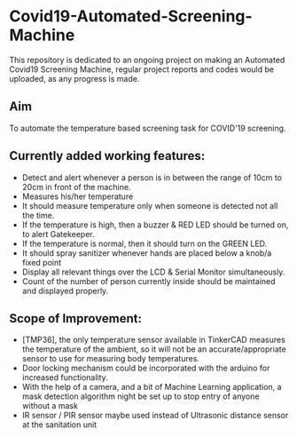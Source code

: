 # Covid19-Automated-Screening-Machine

This repository is dedicated to an ongoing project on making an Automated Covid19 Screening Machine, regular project reports and codes would be uploaded, as any progress is made.

## Aim
To automate the temperature based screening task for COVID'19 screening.

## Currently added working features:
- Detect and alert whenever a person is in between the range of 10cm to 20cm in front of the machine.
- Measures his/her temperature
- It should measure temperature only when someone is detected not all the time.
- If the temperature is high, then a buzzer & RED LED should be turned on, to alert Gatekeeper.
- If the temperature is normal, then it should turn on the GREEN LED.
- It should spray sanitizer whenever hands are placed below a knob/a fixed point
- Display all relevant things over the LCD & Serial Monitor simultaneously.
- Count of the number of person currently inside should be maintained and displayed properly.

## Scope of Improvement:
- [TMP36], the only temperature sensor available in TinkerCAD measures the temperature of the ambient, so it will not be an accurate/appropriate sensor to use for measuring body temperatures.
- Door locking mechanism could be incorporated with the arduino for increased functionality.
- With the help of a camera, and a bit of Machine Learning application, a mask detection algorithm night be set up to stop entry of anyone without a mask
- IR sensor / PIR sensor maybe used instead of Ultrasonic distance sensor at the sanitation unit
